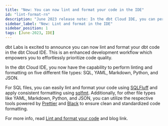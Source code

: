 ```yaml
---
title: "New: You can now lint and format your code in the IDE"
id: "lint-format-rn"
description: "June 2023 release note: In the dbt Cloud IDE, you can perform linting and formatting on SQL, YAML, Markdown, Python, and JSON files using tools like SQLFluff, sqlfmt, Prettier, and Black."
sidebar_label: "New: Lint and format in the IDE"
sidebar_position: 1
tags: [June-2023, IDE]
---
```


dbt Labs is excited to announce you can now lint and format your dbt code in the dbt Cloud IDE. This is an enhanced development workflow which empowers you to effortlessly prioritize code quality. 

In the dbt Cloud IDE, you now have the capability to perform linting and formatting on five different file types: SQL, YAML, Markdown, Python, and JSON. 

For SQL files, you can easily lint and format your code using [SQLFluff](https://sqlfluff.com/) and apply consistent formatting using [sqlfmt](http://sqlfmt.com/). Additionally, for other file types like YAML, Markdown, Python, and JSON, you can utilize the respective tools powered by [Prettier](https://prettier.io/) and [Black](https://black.readthedocs.io/en/latest/) to ensure clean and standardized code formatting.

For more info, read [Lint and format your code](/docs/cloud/dbt-cloud-ide/lint-format) and blog link.

